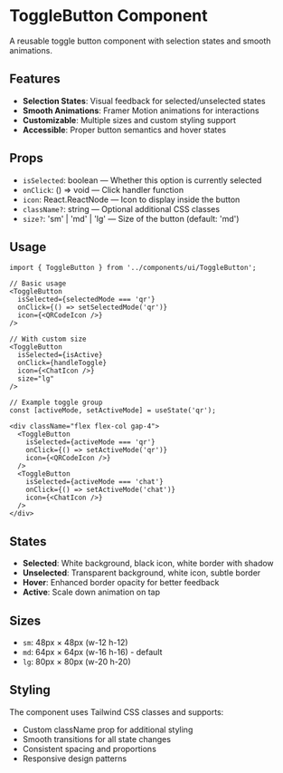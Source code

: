 # ToggleButton Component

A reusable toggle button component with selection states and smooth animations.

## Features

- **Selection States**: Visual feedback for selected/unselected states
- **Smooth Animations**: Framer Motion animations for interactions
- **Customizable**: Multiple sizes and custom styling support
- **Accessible**: Proper button semantics and hover states

## Props

- `isSelected`: boolean — Whether this option is currently selected
- `onClick`: () => void — Click handler function
- `icon`: React.ReactNode — Icon to display inside the button
- `className?`: string — Optional additional CSS classes
- `size?`: 'sm' | 'md' | 'lg' — Size of the button (default: 'md')

## Usage

```tsx
import { ToggleButton } from '../components/ui/ToggleButton';

// Basic usage
<ToggleButton
  isSelected={selectedMode === 'qr'}
  onClick={() => setSelectedMode('qr')}
  icon={<QRCodeIcon />}
/>

// With custom size
<ToggleButton
  isSelected={isActive}
  onClick={handleToggle}
  icon={<ChatIcon />}
  size="lg"
/>

// Example toggle group
const [activeMode, setActiveMode] = useState('qr');

<div className="flex flex-col gap-4">
  <ToggleButton
    isSelected={activeMode === 'qr'}
    onClick={() => setActiveMode('qr')}
    icon={<QRCodeIcon />}
  />
  <ToggleButton
    isSelected={activeMode === 'chat'}
    onClick={() => setActiveMode('chat')}
    icon={<ChatIcon />}
  />
</div>
```

## States

- **Selected**: White background, black icon, white border with shadow
- **Unselected**: Transparent background, white icon, subtle border
- **Hover**: Enhanced border opacity for better feedback
- **Active**: Scale down animation on tap

## Sizes

- `sm`: 48px × 48px (w-12 h-12)
- `md`: 64px × 64px (w-16 h-16) - default
- `lg`: 80px × 80px (w-20 h-20)

## Styling

The component uses Tailwind CSS classes and supports:
- Custom className prop for additional styling
- Smooth transitions for all state changes
- Consistent spacing and proportions
- Responsive design patterns 